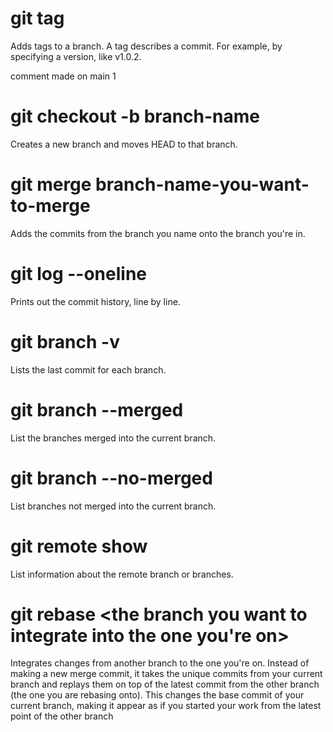 # git tag
Adds tags to a branch. A tag describes a commit. For example, by specifying a version, like v1.0.2.


comment made on main 1

# git checkout -b branch-name
Creates a new branch and moves HEAD to that branch.

# git merge branch-name-you-want-to-merge
Adds the commits from the branch you name onto the branch you're in.

# git log --oneline
Prints out the commit history, line by line.

# git branch -v
Lists the last commit for each branch.

# git branch --merged
List the branches merged into the current branch.

# git branch --no-merged
List branches not merged into the current branch. 

# git remote show <remote>
List information about the remote branch or branches.

# git rebase <the branch you want to integrate into the one you're on>
Integrates changes from another branch to the one you're on. Instead of making a new merge commit, it takes the unique commits from your current branch and replays them on top of the latest commit from the other branch (the one you are rebasing onto). This changes the base commit of your current branch, making it appear as if you started your work from the latest point of the other branch
